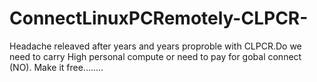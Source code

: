 # ConnectLinuxPCRemotely-CLPCR-
Headache releaved after years and years proproble with CLPCR.Do we need to carry High personal compute or need to pay for gobal connect (NO). Make it free........
